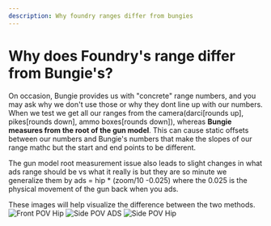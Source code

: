 ```yaml
---
description: Why foundry ranges differ from bungies
---
```


# Why does Foundry's range differ from Bungie's?

On occasion, Bungie provides us with "concrete" range numbers, and you may ask why we don't use those or why they dont line up with our numbers. When we test we get all our ranges from the camera(darci[rounds up], pikes[rounds down], ammo boxes[rounds down]), whereas **Bungie measures from the root of the gun model**. This can cause static offsets between our numbers and Bungie's numbers that make the slopes of our range mathc but the start and end points to be different.

The gun model root measurement issue also leads to slight changes in what ads range should be vs what it really is but they are so minute we generalize them by ads = hip * (zoom/10 -0.025) where the 0.025 is the physical movement of the gun back when you ads.

These images will help visualize the difference between the two methods. <br>
![Front POV Hip](https://raw.githubusercontent.com/oh-yes-0-fps/hot-metal/main/docs/faq/assets/front_hip_mod.jpg)
![Side POV ADS](https://raw.githubusercontent.com/oh-yes-0-fps/hot-metal/main/docs/faq/assets/side_ads_mod.jpg)
![Side POV Hip](https://raw.githubusercontent.com/oh-yes-0-fps/hot-metal/main/docs/faq/assets/side_hip_mod.jpg)
